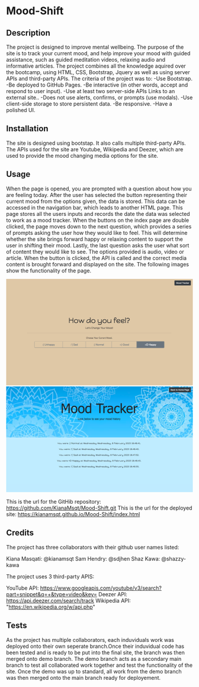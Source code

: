 # Mood-Shift
## Description

The project is designed to improve mental wellbeing. The purpose of the site is to track your current mood, and help improve your mood with guided assistance, such as guided meditation videos, relaxing audio and informative articles. The project combines all the knowledge aquired over the bootcamp, using HTML, CSS, Bootstrap, Jquery as well as using server APIs and third-party APIs. The criteria of the project was to:
-Use Bootstrap.
-Be deployed to GitHub Pages.
-Be interactive (in other words, accept and respond to user input).
-Use at least two server-side APIs Links to an external site..
-Does not use alerts, confirms, or prompts (use modals).
-Use client-side storage to store persistent data.
-Be responsive.
-Have a polished UI.

## Installation

The site is designed using bootstap. It also calls multiple third-party APIs. The APIs used for the site are Youtube, Wikipedia and Deezer, which are used to provide the mood changing media options for the site. 

## Usage

When the page is opened, you are prompted with a question about how you are feeling today. After the user has selected the button representing their current mood from the options given, the data is stored. This data can be accessed in the navigation bar, which leads to another HTML page. This page stores all the users inputs and records the date the data was selected to work as a mood tracker. When the buttons on the index page are double clicked, the page moves down to the next question, which provides a series of prompts asking the user how they would like to feel. This will determine whether the site brings forward happy or relaxing content to support the user in shifting their mood. Lastly, the last question asks the user what sort of content they would like to see. The options provided is audio, video or article. When the button is clicked, the API is called and the correct media content is brought forward and displayed on the site. The following images show the functionality of the page. 

![First page](assets/image/mood-shift-1.png)
![Mood Tracker Page](assets/image/moodtracker.png)

This is the url for the GitHib repository: https://github.com/KianaMsqt/Mood-Shift.git
This is the url for the deployed site: https://kianamsqt.github.io/Mood-Shift/index.html 

## Credits

The project has three collaborators with their github user names listed:

Kiana Masqati: @kianamsqt
Sam Hendry: @sdjhen
Shaz Kawa: @shazzy-kawa

The project uses 3 third-party APIS:

YouTube API: https://www.googleapis.com/youtube/v3/search?part=snippet&q=+&type=video&key=
Deezer API: https://api.deezer.com/search/track
Wikipedia API: "https://en.wikipedia.org/w/api.php" 


## Tests

As the project has multiple collaborators, each induviduals work was deployed onto their own seperate branch.Once their induvidual code has been tested and is ready to be put into the final site, the branch was then merged onto demo branch. The demo branch acts as a secondary main branch to test all collaborated work together and test the functionality of the site. Once the demo was up to standard, all work from the demo branch was then merged onto the main branch ready for deployement. 
